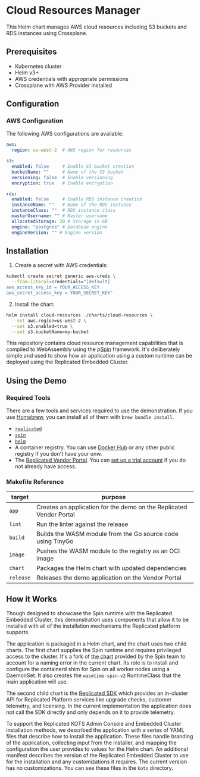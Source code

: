 Cloud Resources Manager
====================

This Helm chart manages AWS cloud resources including S3 buckets and RDS instances using Crossplane.

Prerequisites
------------

- Kubernetes cluster
- Helm v3+
- AWS credentials with appropriate permissions
- Crossplane with AWS Provider installed

Configuration
------------

### AWS Configuration

The following AWS configurations are available:

```yaml
aws:
  region: us-west-2  # AWS region for resources

s3:
  enabled: false     # Enable S3 bucket creation
  bucketName: ""     # Name of the S3 bucket
  versioning: false  # Enable versioning
  encryption: true   # Enable encryption

rds:
  enabled: false     # Enable RDS instance creation
  instanceName: ""   # Name of the RDS instance
  instanceClass: ""  # RDS instance class
  masterUsername: "" # Master username
  allocatedStorage: 20 # Storage in GB
  engine: "postgres" # Database engine
  engineVersion: "" # Engine version
```

Installation
------------

1. Create a secret with AWS credentials:

```bash
kubectl create secret generic aws-creds \
  --from-literal=credentials="[default]
aws_access_key_id = YOUR_ACCESS_KEY
aws_secret_access_key = YOUR_SECRET_KEY"
```

2. Install the chart:

```bash
helm install cloud-resources ./charts/cloud-resources \
  --set aws.region=us-west-2 \
  --set s3.enabled=true \
  --set s3.bucketName=my-bucket
```

This repository contains cloud resource management capabilities
that is compiled to WebAssembly using the
p[Spin](https://developer.fermyon.com/spin/v2/index) framework. It's
deliberately simple and used to show how an application using a custom runtime
can be deployed using the Replicated Embedded Cluster. 


Using the Demo
--------------

### Required Tools

There are a few tools and services required to use the demonstration. If you
use [Homebrew](https://brew.sh), you can install all of them with `brew bundle install`.

* [`replicated`](https://docs.replicated.com/reference/replicated-cli-installing)
* [`spin`](https://developer.fermyon.com/spin/v2/install)
* [`helm`](https://helm.sh/docs/intro/install/)
* A container registry. You can use [Docker Hub](https://hub.docker.com/) or
  any other public registry if you don't have your onw.
* The [Replicated Vendor Portal](https://vendor.replicated.com). You can [set up
  a trial account](https://vendor.replicated.com/signup) if you do not already have access.

### Makefile Reference
    
| target    | purpose |
|-----------|---------|
| `app`     | Creates an application for the demo on the Replicated Vendor Portal |
| `lint`    | Run the linter against the release |
| `build`   | Builds the WASM module from the Go source code using TinyGo |
| `image`   | Pushes the WASM module to the registry as an OCI image |
| `chart`   | Packages the Helm chart with updated dependencies |
| `release` | Releases the demo application on the Vendor Portal |

How it Works
------------

Though designed to showcase the Spin runtime with the Replicated Embedded
Cluster, this demonstration uses components that allow it to be installed with
all of the installation mechanisms the Replicated platform supports.

The application is packaged in a Helm chart, and the chart uses two child
charts. The first chart supplies the Spin runtime and requires privileged
access to the cluster. It's a fork of [the
chart](https://github.com/fermyon/spin-containerd-shim-installer?tab=readme-ov-file)
provided by the Spin team to account for a naming error in the current chart.
Its role is to install and configure the containerd shim for Spin on all worker
nodes using a DaemonSet. It also creates the `wasmtime-spin-v2` RuntimeClass
that the main application will use.

The second child chart is the [Replicated
SDK](https://docs.replicated.com/vendor/replicated-sdk-overview) which provides
an in-cluster API for Replicated Platform services like upgrade checks,
customer telemetry, and licensing. In the current implementation the
application does not call the SDK directly and only depends on it to provide
telemetry.

To support the Replicated KOTS Admin Console and Embedded Cluster installation
methods, we described the application with a series of YAML files that describe
how to install the application. These files handle branding of the application,
collecting input from the installer, and mapping the configuration the user
provides to values for the Helm chart. An additional manifest describes the
version of the Replicated Embedded Cluster to use for the installation and any
customizations it requires. The current version has no customizations. You can
see these files in the `kots` directory.
